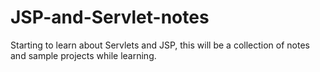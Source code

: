 # JSP-and-Servlet-notes
Starting to learn about Servlets and JSP, this will be a collection of notes and sample projects while learning.
